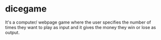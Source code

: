 # dicegame
It's a computer/ webpage game where the user specifies the number of times they want to play as input and it gives the money they win or lose as output.
